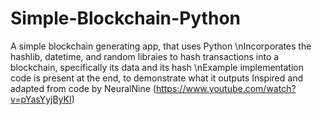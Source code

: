# Simple-Blockchain-Python
A simple blockchain generating app, that uses Python
\nIncorporates the hashlib, datetime, and random libraies to hash transactions into a blockchain, specifically its data and its hash
\nExample implementation code is present at the end, to demonstrate what it outputs
Inspired and adapted from code by NeuralNine (https://www.youtube.com/watch?v=pYasYyjByKI)
